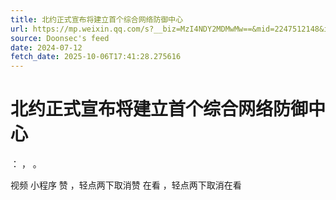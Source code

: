 ```yaml
---
title: 北约正式宣布将建立首个综合网络防御中心
url: https://mp.weixin.qq.com/s?__biz=MzI4NDY2MDMwMw==&mid=2247512148&idx=2&sn=599989a0841ecd8a3185f63b23c4c54a
source: Doonsec's feed
date: 2024-07-12
fetch_date: 2025-10-06T17:41:28.275616
---
```


# 北约正式宣布将建立首个综合网络防御中心

：
，
。

视频
小程序
赞
，轻点两下取消赞
在看
，轻点两下取消在看